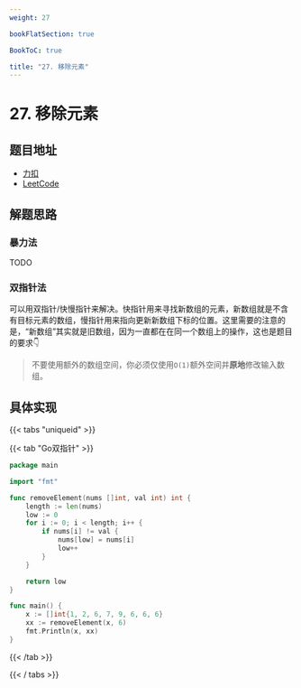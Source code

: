 ```yaml
---
weight: 27

bookFlatSection: true

BookToC: true

title: "27. 移除元素"
---
```


# 27. 移除元素

## 题目地址

+ [力扣](https://leetcode.cn/problems/remove-element/description/)
+ [LeetCode](https://leetcode.com/problems/remove-element/description/)

## 解题思路

### 暴力法

TODO

### 双指针法

可以用双指针/快慢指针来解决。快指针用来寻找新数组的元素，新数组就是不含有目标元素的数组，慢指针用来指向更新新数组下标的位置。这里需要的注意的是，“新数组”其实就是旧数组，因为一直都在在同一个数组上的操作，这也是题目的要求👇

> 不要使用额外的数组空间，你必须仅使用`O(1)`额外空间并**原地**修改输入数组。

## 具体实现

{{< tabs "uniqueid" >}}

{{< tab "Go双指针" >}}

```go
package main

import "fmt"

func removeElement(nums []int, val int) int {
	length := len(nums)
	low := 0
	for i := 0; i < length; i++ {
		if nums[i] != val {
			nums[low] = nums[i]
			low++
		}
	}

	return low
}

func main() {
	x := []int{1, 2, 6, 7, 9, 6, 6, 6}
	xx := removeElement(x, 6)
	fmt.Println(x, xx)
}

```

{{< /tab  >}}

{{< / tabs  >}}



